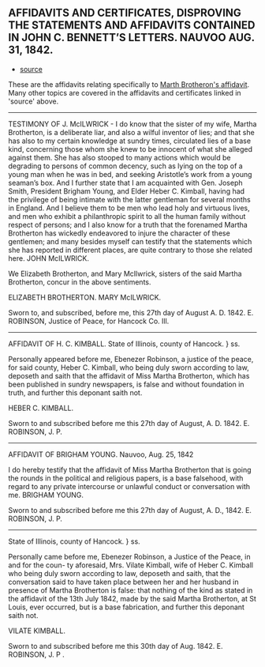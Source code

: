 ## AFFIDAVITS AND CERTIFICATES, DISPROVING THE STATEMENTS AND AFFIDAVITS CONTAINED IN JOHN C. BENNETT’S LETTERS. NAUVOO AUG. 31, 1842.

* [source](https://ia902505.us.archive.org/1/items/AffidavitsCertificates/Affidavits%20And%20Certificates.pdf)

These are the affidavits relating specifically to [Marth Brotheron's affidavit](https://docs.google.com/viewer?url=https://github.com/faenrandir/a_careful_examination/raw/38671df45174f7af98bbfb6bc497e0c0b963a5b6/documents/polygamy/denials/brotherton-affidavit.pdf).  Many other topics are covered in the affidavits and certificates linked in 'source' above.

---

TESTIMONY OF J. McILWRICK - I do know that the sister of my wife, Martha Brotherton, is a deliberate liar, and also a wilful inventor of lies; and that she has also to my certain knowledge at sundry times, circulated lies of a base kind, concerning those whom she knew to be innocent of what she alleged against them. She has also stooped to many actions which would be degrading to persons of common decency, such as lying on the top of a young man when he was in bed, and seeking Aristotle’s work from a young seaman’s box.  And I further state that I am acquainted with Gen. Joseph Smith, President Brigham Young, and Elder Heber C. Kimball, having had the privilege of being intimate with the latter gentleman for several months in England. And I believe them to be men who lead holy and virtuous lives, and men who exhibit a philanthropic spirit to all the human family without respect of persons; and I also know for a truth that the forenamed Martha Brotherton has wickedly endeavored to injure the character of these gentlemen; and many besides myself can testify that the statements which she has reported in different places, are quite contrary to those she related here.
JOHN McILWRICK.

We Elizabeth Brotherton, and Mary McIlwrick, sisters of the said Martha Brotherton, concur in the above sentiments.

ELIZABETH BROTHERTON.
MARY McILWRICK.

Sworn to, and subscribed, before me, this 27th day of August A. D. 1842.
E. ROBINSON,
Justice of Peace, for Hancock Co. Ill.

---

AFFIDAVIT OF H. C. KIMBALL.
State of Illinois, county of Hancock. } ss.

Personally appeared before me, Ebenezer Robinson, a justice of the peace, for said county, Heber C. Kimball, who being duly sworn according to law, deposeth and saith that the affidavit of Miss Martha Brotherton, which has been published in sundry newspapers, is false and without foundation in truth, and further this deponant saith not.

HEBER C. KIMBALL.

Sworn to and subscribed before me this 27th day of August, A. D. 1842.
E. ROBINSON, J. P.

---

AFFIDAVIT OF BRIGHAM YOUNG.
Nauvoo, Aug. 25, 1842

I do hereby testify that the affidavit of Miss Martha Brotherton that is going the rounds in the political and religious papers, is a base falsehood, with regard to any private intercourse or unlawful conduct or conversation with me.
BRIGHAM YOUNG.

Sworn to and subscribed before me this 27th day of August, A. D., 1842.
E. ROBINSON, J. P.

---

State of Illinois, county of Hancock. } ss.

Personally came before me, Ebenezer Robinson, a Justice of the Peace, in and for the coun- ty aforesaid, Mrs. Vilate Kimball, wife of Heber C. Kimball who being duly sworn according to law, deposeth and saith, that the conversation said to have taken place between her and her husband in presence of Martha Brotherton is false: that nothing of the kind as stated in the affidavit of the 13th July 1842, made by the said Martha Brotherton, at St Louis, ever occurred, but is a base fabrication, and further this deponant saith not.

VILATE KIMBALL.

Sworn to and subscribed before me this 30th  day of Aug. 1842.
E. ROBINSON, J. P .
